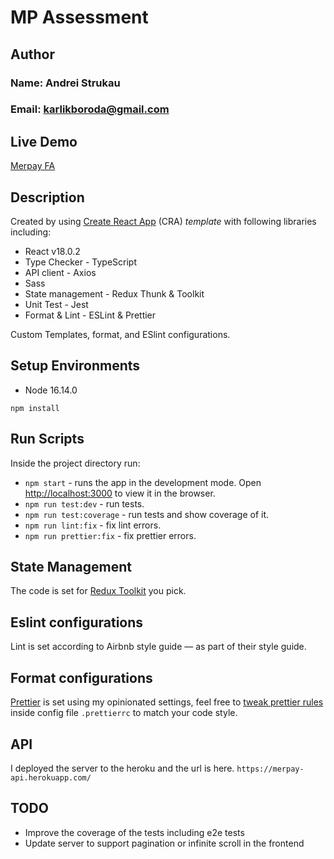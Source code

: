 # MP Assessment

## Author

### Name: Andrei Strukau

### Email: karlikboroda@gmail.com

## Live Demo

[Merpay FA](https://merpay-fa.herokuapp.com/)

## Description

Created by using [Create React App](https://github.com/facebook/create-react-app) (CRA) _template_ with following libraries including:

- React v18.0.2
- Type Checker - TypeScript
- API client - Axios
- Sass
- State management - Redux Thunk & Toolkit
- Unit Test - Jest
- Format & Lint - ESLint & Prettier

Custom Templates, format, and ESlint configurations.

## Setup Environments

- Node 16.14.0

```
npm install
```

## Run Scripts

Inside the project directory run:

- `npm start` - runs the app in the development mode. Open [http://localhost:3000](http://localhost:3000) to view it in the browser.
- `npm run test:dev` - run tests.
- `npm run test:coverage` - run tests and show coverage of it.
- `npm run lint:fix` - fix lint errors.
- `npm run prettier:fix` - fix prettier errors.

## State Management

The code is set for [Redux Toolkit](https://medium.com/react-courses/instant-learn-react-redux-toolkit-with-a-simple-minimalistic-example-3c63c296ed65) you pick.

## Eslint configurations

Lint is set according to Airbnb style guide — as part of their style guide.

## Format configurations

[Prettier](https://prettier.io/) is set using my opinionated settings, feel free to [tweak prettier rules](https://prettier.io/docs/en/configuration.html) inside config file `.prettierrc` to match your code style.

## API

I deployed the server to the heroku and the url is here.
`https://merpay-api.herokuapp.com/`

## TODO

- Improve the coverage of the tests including e2e tests
- Update server to support pagination or infinite scroll in the frontend
